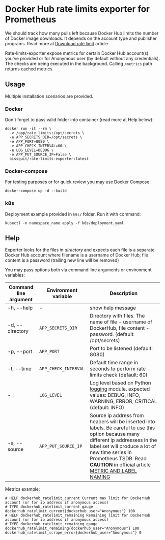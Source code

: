 # Docker Hub rate limits exporter for Prometheus

We should track how many pulls left because Docker Hub limits the number of Docker image downloads. It depends on the account type and publisher programs. Read more at [Download rate limit](https://docs.docker.com/docker-hub/download-rate-limit/) article

Rate-limits-exporter expose metrics for certain Docker Hub account(s) you've provided or for Anonymous user (by default without any credentials). The checks are being executed in the background. Calling `/metrics` path returns cached metrics.

## Usage

Multiple installation scenarios are provided.

### Docker

Don't forget to pass valid folder into container (read more at Help below):

```shell script
docker run -it --rm \
  -v /app/rate-limits:/opt/secrets \
  -e APP_SECRETS_DIR=/opt/secrets \
  -e APP_PORT=8080 \
  -e APP_CHECK_INTERVAL=60 \
  -e LOG_LEVEL=DEBUG \
  -e APP_PUT_SOURCE_IP=False \
  bissquit/rate-limits-exporter:latest
```

### Docker-compose

For testing purposes or for quick review you may use Docker Compose:

```shell script
docker-compose up -d --build
```

### k8s

Deployment example provided in `k8s/` folder. Run it with command:

```shell script
kubectl -n namespace_name apply -f k8s/deployment.yaml
```

## Help

Exporter looks for the files in *directory* and expects each file is a separate Docker Hub account where filename is a username of Docker Hub; file content is a password (trailing new line will be removed)

You may pass options both via command line arguments or environment variables:

|Command line argument|Environment variable|Description|
| ----------- | ----------- | ----------- |
|-h, --help|-|show help message|
|-d, --directory|`APP_SECRETS_DIR`|Directory with files. The name of file - username of DockerHub, file content - password. (default: /opt/secrets)|
|-p, --port|`APP_PORT`|Port to be listened (default: 8080)|
|-t, --time|`APP_CHECK_INTERVAL`|Default time range in seconds to perform rate limits check (default: 60)|
|-|`LOG_LEVEL`|Log level based on Python [logging](https://docs.python.org/3/library/logging.html) module. expected values: DEBUG, INFO, WARNING, ERROR, CRITICAL (default: INFO)|
|-s, --source|`APP_PUT_SOURCE_IP`|Source ip address from headers will be inserted into labels. Be careful to use this option because many different ip addressess in the label set will produce a lot of new time series in Prometheus TSDB. Read **CAUTION** in official article [METRIC AND LABEL NAMING](https://prometheus.io/docs/practices/naming/)

Metrics example:

```text
# HELP dockerhub_ratelimit_current Current max limit for DockerHub account (or for ip address if anonymous access)
# TYPE dockerhub_ratelimit_current gauge
dockerhub_ratelimit_current{dockerhub_user="Anonymous"} 100
# HELP dockerhub_ratelimit_remaining Remaining limit for DockerHub account (or for ip address if anonymous access)
# TYPE dockerhub_ratelimit_remaining gauge
dockerhub_ratelimit_remaining{dockerhub_user="Anonymous"} 100
dockerhub_ratelimit_scrape_error{dockerhub_user="Anonymous"} 0
```
